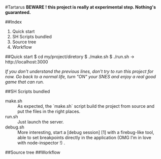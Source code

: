 #Tartarus
**BEWARE ! this project is really at experimental step.
Nothing's guaranteed.**

##Index
1. Quick start
2. SH Scripts bundled
3. Source tree
4. Workflow

##Quick start
    $ cd my/project/diretory
    $ ./make.sh
    $ ./run.sh
→ http://localhost:3000

*If you don't understand the previous lines, don't try to run this project for now. Go back to a normal life, turn "ON" your SNES and enjoy a real good game that can run.*

##SH Scripts bundled
<dl>
<dt>make.sh</dt>
<dd>As expected, the `make.sh` script build the project from source and put the files in the right places.</dd>
<dt>run.sh</dt>
<dd>Just launch the server.</dd>
<dt>debug.sh</dt>
<dd>More interesting, start a [debug session] [1] with a firebug-like tool, able to set breakpoints directly in the application (OMG I'm in love with node-inspector !) .</dd>
</dl>

##Source tree
##Workflow

[1]: http://localhost:8080/debug?port=5858 "debug session"